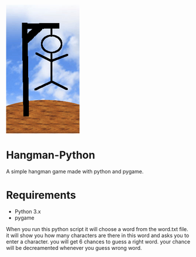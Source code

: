 ![IMAGE_ERRO](/hangman6.png)<br>
# Hangman-Python
A simple hangman game made with python and pygame. 
# Requirements
- Python 3.x
- pygame

When you run this python script it will choose a word from the word.txt file.
it will show you how many characters are there in this word and asks you to enter a character.
you will get 6 chances to guess a right word.
your chance will be decreamented whenever you guess wrong word.
